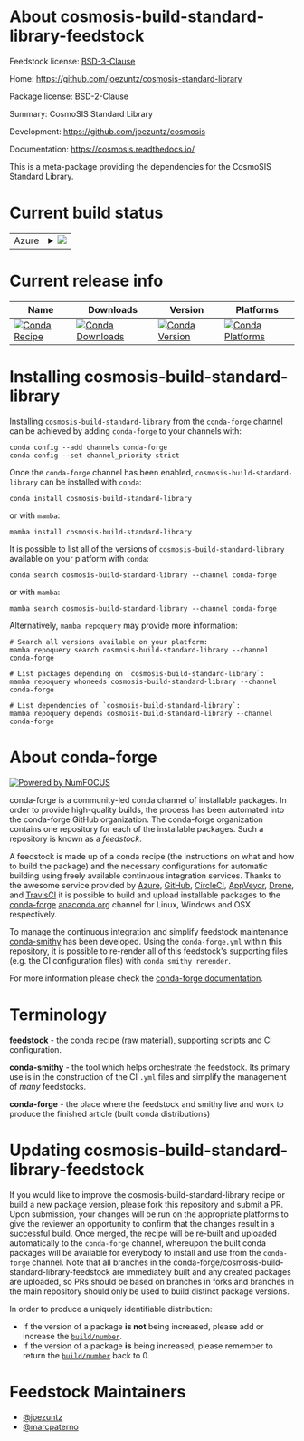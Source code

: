 About cosmosis-build-standard-library-feedstock
===============================================

Feedstock license: [BSD-3-Clause](https://github.com/conda-forge/cosmosis-build-standard-library-feedstock/blob/main/LICENSE.txt)

Home: https://github.com/joezuntz/cosmosis-standard-library

Package license: BSD-2-Clause

Summary: CosmoSIS Standard Library

Development: https://github.com/joezuntz/cosmosis

Documentation: https://cosmosis.readthedocs.io/

This is a meta-package providing the dependencies for the CosmoSIS Standard
Library.


Current build status
====================


<table>
    
  <tr>
    <td>Azure</td>
    <td>
      <details>
        <summary>
          <a href="https://dev.azure.com/conda-forge/feedstock-builds/_build/latest?definitionId=13262&branchName=main">
            <img src="https://dev.azure.com/conda-forge/feedstock-builds/_apis/build/status/cosmosis-build-standard-library-feedstock?branchName=main">
          </a>
        </summary>
        <table>
          <thead><tr><th>Variant</th><th>Status</th></tr></thead>
          <tbody><tr>
              <td>linux_64_mpimpichpython3.10.____cpython</td>
              <td>
                <a href="https://dev.azure.com/conda-forge/feedstock-builds/_build/latest?definitionId=13262&branchName=main">
                  <img src="https://dev.azure.com/conda-forge/feedstock-builds/_apis/build/status/cosmosis-build-standard-library-feedstock?branchName=main&jobName=linux&configuration=linux%20linux_64_mpimpichpython3.10.____cpython" alt="variant">
                </a>
              </td>
            </tr><tr>
              <td>linux_64_mpimpichpython3.11.____cpython</td>
              <td>
                <a href="https://dev.azure.com/conda-forge/feedstock-builds/_build/latest?definitionId=13262&branchName=main">
                  <img src="https://dev.azure.com/conda-forge/feedstock-builds/_apis/build/status/cosmosis-build-standard-library-feedstock?branchName=main&jobName=linux&configuration=linux%20linux_64_mpimpichpython3.11.____cpython" alt="variant">
                </a>
              </td>
            </tr><tr>
              <td>linux_64_mpimpichpython3.12.____cpython</td>
              <td>
                <a href="https://dev.azure.com/conda-forge/feedstock-builds/_build/latest?definitionId=13262&branchName=main">
                  <img src="https://dev.azure.com/conda-forge/feedstock-builds/_apis/build/status/cosmosis-build-standard-library-feedstock?branchName=main&jobName=linux&configuration=linux%20linux_64_mpimpichpython3.12.____cpython" alt="variant">
                </a>
              </td>
            </tr><tr>
              <td>linux_64_mpimpichpython3.9.____cpython</td>
              <td>
                <a href="https://dev.azure.com/conda-forge/feedstock-builds/_build/latest?definitionId=13262&branchName=main">
                  <img src="https://dev.azure.com/conda-forge/feedstock-builds/_apis/build/status/cosmosis-build-standard-library-feedstock?branchName=main&jobName=linux&configuration=linux%20linux_64_mpimpichpython3.9.____cpython" alt="variant">
                </a>
              </td>
            </tr><tr>
              <td>linux_64_mpiopenmpipython3.10.____cpython</td>
              <td>
                <a href="https://dev.azure.com/conda-forge/feedstock-builds/_build/latest?definitionId=13262&branchName=main">
                  <img src="https://dev.azure.com/conda-forge/feedstock-builds/_apis/build/status/cosmosis-build-standard-library-feedstock?branchName=main&jobName=linux&configuration=linux%20linux_64_mpiopenmpipython3.10.____cpython" alt="variant">
                </a>
              </td>
            </tr><tr>
              <td>linux_64_mpiopenmpipython3.11.____cpython</td>
              <td>
                <a href="https://dev.azure.com/conda-forge/feedstock-builds/_build/latest?definitionId=13262&branchName=main">
                  <img src="https://dev.azure.com/conda-forge/feedstock-builds/_apis/build/status/cosmosis-build-standard-library-feedstock?branchName=main&jobName=linux&configuration=linux%20linux_64_mpiopenmpipython3.11.____cpython" alt="variant">
                </a>
              </td>
            </tr><tr>
              <td>linux_64_mpiopenmpipython3.12.____cpython</td>
              <td>
                <a href="https://dev.azure.com/conda-forge/feedstock-builds/_build/latest?definitionId=13262&branchName=main">
                  <img src="https://dev.azure.com/conda-forge/feedstock-builds/_apis/build/status/cosmosis-build-standard-library-feedstock?branchName=main&jobName=linux&configuration=linux%20linux_64_mpiopenmpipython3.12.____cpython" alt="variant">
                </a>
              </td>
            </tr><tr>
              <td>linux_64_mpiopenmpipython3.9.____cpython</td>
              <td>
                <a href="https://dev.azure.com/conda-forge/feedstock-builds/_build/latest?definitionId=13262&branchName=main">
                  <img src="https://dev.azure.com/conda-forge/feedstock-builds/_apis/build/status/cosmosis-build-standard-library-feedstock?branchName=main&jobName=linux&configuration=linux%20linux_64_mpiopenmpipython3.9.____cpython" alt="variant">
                </a>
              </td>
            </tr><tr>
              <td>osx_64_mpimpichpython3.10.____cpython</td>
              <td>
                <a href="https://dev.azure.com/conda-forge/feedstock-builds/_build/latest?definitionId=13262&branchName=main">
                  <img src="https://dev.azure.com/conda-forge/feedstock-builds/_apis/build/status/cosmosis-build-standard-library-feedstock?branchName=main&jobName=osx&configuration=osx%20osx_64_mpimpichpython3.10.____cpython" alt="variant">
                </a>
              </td>
            </tr><tr>
              <td>osx_64_mpimpichpython3.11.____cpython</td>
              <td>
                <a href="https://dev.azure.com/conda-forge/feedstock-builds/_build/latest?definitionId=13262&branchName=main">
                  <img src="https://dev.azure.com/conda-forge/feedstock-builds/_apis/build/status/cosmosis-build-standard-library-feedstock?branchName=main&jobName=osx&configuration=osx%20osx_64_mpimpichpython3.11.____cpython" alt="variant">
                </a>
              </td>
            </tr><tr>
              <td>osx_64_mpimpichpython3.12.____cpython</td>
              <td>
                <a href="https://dev.azure.com/conda-forge/feedstock-builds/_build/latest?definitionId=13262&branchName=main">
                  <img src="https://dev.azure.com/conda-forge/feedstock-builds/_apis/build/status/cosmosis-build-standard-library-feedstock?branchName=main&jobName=osx&configuration=osx%20osx_64_mpimpichpython3.12.____cpython" alt="variant">
                </a>
              </td>
            </tr><tr>
              <td>osx_64_mpimpichpython3.9.____cpython</td>
              <td>
                <a href="https://dev.azure.com/conda-forge/feedstock-builds/_build/latest?definitionId=13262&branchName=main">
                  <img src="https://dev.azure.com/conda-forge/feedstock-builds/_apis/build/status/cosmosis-build-standard-library-feedstock?branchName=main&jobName=osx&configuration=osx%20osx_64_mpimpichpython3.9.____cpython" alt="variant">
                </a>
              </td>
            </tr><tr>
              <td>osx_64_mpiopenmpipython3.10.____cpython</td>
              <td>
                <a href="https://dev.azure.com/conda-forge/feedstock-builds/_build/latest?definitionId=13262&branchName=main">
                  <img src="https://dev.azure.com/conda-forge/feedstock-builds/_apis/build/status/cosmosis-build-standard-library-feedstock?branchName=main&jobName=osx&configuration=osx%20osx_64_mpiopenmpipython3.10.____cpython" alt="variant">
                </a>
              </td>
            </tr><tr>
              <td>osx_64_mpiopenmpipython3.11.____cpython</td>
              <td>
                <a href="https://dev.azure.com/conda-forge/feedstock-builds/_build/latest?definitionId=13262&branchName=main">
                  <img src="https://dev.azure.com/conda-forge/feedstock-builds/_apis/build/status/cosmosis-build-standard-library-feedstock?branchName=main&jobName=osx&configuration=osx%20osx_64_mpiopenmpipython3.11.____cpython" alt="variant">
                </a>
              </td>
            </tr><tr>
              <td>osx_64_mpiopenmpipython3.12.____cpython</td>
              <td>
                <a href="https://dev.azure.com/conda-forge/feedstock-builds/_build/latest?definitionId=13262&branchName=main">
                  <img src="https://dev.azure.com/conda-forge/feedstock-builds/_apis/build/status/cosmosis-build-standard-library-feedstock?branchName=main&jobName=osx&configuration=osx%20osx_64_mpiopenmpipython3.12.____cpython" alt="variant">
                </a>
              </td>
            </tr><tr>
              <td>osx_64_mpiopenmpipython3.9.____cpython</td>
              <td>
                <a href="https://dev.azure.com/conda-forge/feedstock-builds/_build/latest?definitionId=13262&branchName=main">
                  <img src="https://dev.azure.com/conda-forge/feedstock-builds/_apis/build/status/cosmosis-build-standard-library-feedstock?branchName=main&jobName=osx&configuration=osx%20osx_64_mpiopenmpipython3.9.____cpython" alt="variant">
                </a>
              </td>
            </tr><tr>
              <td>osx_arm64_mpimpichpython3.10.____cpython</td>
              <td>
                <a href="https://dev.azure.com/conda-forge/feedstock-builds/_build/latest?definitionId=13262&branchName=main">
                  <img src="https://dev.azure.com/conda-forge/feedstock-builds/_apis/build/status/cosmosis-build-standard-library-feedstock?branchName=main&jobName=osx&configuration=osx%20osx_arm64_mpimpichpython3.10.____cpython" alt="variant">
                </a>
              </td>
            </tr><tr>
              <td>osx_arm64_mpimpichpython3.11.____cpython</td>
              <td>
                <a href="https://dev.azure.com/conda-forge/feedstock-builds/_build/latest?definitionId=13262&branchName=main">
                  <img src="https://dev.azure.com/conda-forge/feedstock-builds/_apis/build/status/cosmosis-build-standard-library-feedstock?branchName=main&jobName=osx&configuration=osx%20osx_arm64_mpimpichpython3.11.____cpython" alt="variant">
                </a>
              </td>
            </tr><tr>
              <td>osx_arm64_mpimpichpython3.12.____cpython</td>
              <td>
                <a href="https://dev.azure.com/conda-forge/feedstock-builds/_build/latest?definitionId=13262&branchName=main">
                  <img src="https://dev.azure.com/conda-forge/feedstock-builds/_apis/build/status/cosmosis-build-standard-library-feedstock?branchName=main&jobName=osx&configuration=osx%20osx_arm64_mpimpichpython3.12.____cpython" alt="variant">
                </a>
              </td>
            </tr><tr>
              <td>osx_arm64_mpimpichpython3.9.____cpython</td>
              <td>
                <a href="https://dev.azure.com/conda-forge/feedstock-builds/_build/latest?definitionId=13262&branchName=main">
                  <img src="https://dev.azure.com/conda-forge/feedstock-builds/_apis/build/status/cosmosis-build-standard-library-feedstock?branchName=main&jobName=osx&configuration=osx%20osx_arm64_mpimpichpython3.9.____cpython" alt="variant">
                </a>
              </td>
            </tr><tr>
              <td>osx_arm64_mpiopenmpipython3.10.____cpython</td>
              <td>
                <a href="https://dev.azure.com/conda-forge/feedstock-builds/_build/latest?definitionId=13262&branchName=main">
                  <img src="https://dev.azure.com/conda-forge/feedstock-builds/_apis/build/status/cosmosis-build-standard-library-feedstock?branchName=main&jobName=osx&configuration=osx%20osx_arm64_mpiopenmpipython3.10.____cpython" alt="variant">
                </a>
              </td>
            </tr><tr>
              <td>osx_arm64_mpiopenmpipython3.11.____cpython</td>
              <td>
                <a href="https://dev.azure.com/conda-forge/feedstock-builds/_build/latest?definitionId=13262&branchName=main">
                  <img src="https://dev.azure.com/conda-forge/feedstock-builds/_apis/build/status/cosmosis-build-standard-library-feedstock?branchName=main&jobName=osx&configuration=osx%20osx_arm64_mpiopenmpipython3.11.____cpython" alt="variant">
                </a>
              </td>
            </tr><tr>
              <td>osx_arm64_mpiopenmpipython3.12.____cpython</td>
              <td>
                <a href="https://dev.azure.com/conda-forge/feedstock-builds/_build/latest?definitionId=13262&branchName=main">
                  <img src="https://dev.azure.com/conda-forge/feedstock-builds/_apis/build/status/cosmosis-build-standard-library-feedstock?branchName=main&jobName=osx&configuration=osx%20osx_arm64_mpiopenmpipython3.12.____cpython" alt="variant">
                </a>
              </td>
            </tr><tr>
              <td>osx_arm64_mpiopenmpipython3.9.____cpython</td>
              <td>
                <a href="https://dev.azure.com/conda-forge/feedstock-builds/_build/latest?definitionId=13262&branchName=main">
                  <img src="https://dev.azure.com/conda-forge/feedstock-builds/_apis/build/status/cosmosis-build-standard-library-feedstock?branchName=main&jobName=osx&configuration=osx%20osx_arm64_mpiopenmpipython3.9.____cpython" alt="variant">
                </a>
              </td>
            </tr>
          </tbody>
        </table>
      </details>
    </td>
  </tr>
</table>

Current release info
====================

| Name | Downloads | Version | Platforms |
| --- | --- | --- | --- |
| [![Conda Recipe](https://img.shields.io/badge/recipe-cosmosis--build--standard--library-green.svg)](https://anaconda.org/conda-forge/cosmosis-build-standard-library) | [![Conda Downloads](https://img.shields.io/conda/dn/conda-forge/cosmosis-build-standard-library.svg)](https://anaconda.org/conda-forge/cosmosis-build-standard-library) | [![Conda Version](https://img.shields.io/conda/vn/conda-forge/cosmosis-build-standard-library.svg)](https://anaconda.org/conda-forge/cosmosis-build-standard-library) | [![Conda Platforms](https://img.shields.io/conda/pn/conda-forge/cosmosis-build-standard-library.svg)](https://anaconda.org/conda-forge/cosmosis-build-standard-library) |

Installing cosmosis-build-standard-library
==========================================

Installing `cosmosis-build-standard-library` from the `conda-forge` channel can be achieved by adding `conda-forge` to your channels with:

```
conda config --add channels conda-forge
conda config --set channel_priority strict
```

Once the `conda-forge` channel has been enabled, `cosmosis-build-standard-library` can be installed with `conda`:

```
conda install cosmosis-build-standard-library
```

or with `mamba`:

```
mamba install cosmosis-build-standard-library
```

It is possible to list all of the versions of `cosmosis-build-standard-library` available on your platform with `conda`:

```
conda search cosmosis-build-standard-library --channel conda-forge
```

or with `mamba`:

```
mamba search cosmosis-build-standard-library --channel conda-forge
```

Alternatively, `mamba repoquery` may provide more information:

```
# Search all versions available on your platform:
mamba repoquery search cosmosis-build-standard-library --channel conda-forge

# List packages depending on `cosmosis-build-standard-library`:
mamba repoquery whoneeds cosmosis-build-standard-library --channel conda-forge

# List dependencies of `cosmosis-build-standard-library`:
mamba repoquery depends cosmosis-build-standard-library --channel conda-forge
```


About conda-forge
=================

[![Powered by
NumFOCUS](https://img.shields.io/badge/powered%20by-NumFOCUS-orange.svg?style=flat&colorA=E1523D&colorB=007D8A)](https://numfocus.org)

conda-forge is a community-led conda channel of installable packages.
In order to provide high-quality builds, the process has been automated into the
conda-forge GitHub organization. The conda-forge organization contains one repository
for each of the installable packages. Such a repository is known as a *feedstock*.

A feedstock is made up of a conda recipe (the instructions on what and how to build
the package) and the necessary configurations for automatic building using freely
available continuous integration services. Thanks to the awesome service provided by
[Azure](https://azure.microsoft.com/en-us/services/devops/), [GitHub](https://github.com/),
[CircleCI](https://circleci.com/), [AppVeyor](https://www.appveyor.com/),
[Drone](https://cloud.drone.io/welcome), and [TravisCI](https://travis-ci.com/)
it is possible to build and upload installable packages to the
[conda-forge](https://anaconda.org/conda-forge) [anaconda.org](https://anaconda.org/)
channel for Linux, Windows and OSX respectively.

To manage the continuous integration and simplify feedstock maintenance
[conda-smithy](https://github.com/conda-forge/conda-smithy) has been developed.
Using the ``conda-forge.yml`` within this repository, it is possible to re-render all of
this feedstock's supporting files (e.g. the CI configuration files) with ``conda smithy rerender``.

For more information please check the [conda-forge documentation](https://conda-forge.org/docs/).

Terminology
===========

**feedstock** - the conda recipe (raw material), supporting scripts and CI configuration.

**conda-smithy** - the tool which helps orchestrate the feedstock.
                   Its primary use is in the construction of the CI ``.yml`` files
                   and simplify the management of *many* feedstocks.

**conda-forge** - the place where the feedstock and smithy live and work to
                  produce the finished article (built conda distributions)


Updating cosmosis-build-standard-library-feedstock
==================================================

If you would like to improve the cosmosis-build-standard-library recipe or build a new
package version, please fork this repository and submit a PR. Upon submission,
your changes will be run on the appropriate platforms to give the reviewer an
opportunity to confirm that the changes result in a successful build. Once
merged, the recipe will be re-built and uploaded automatically to the
`conda-forge` channel, whereupon the built conda packages will be available for
everybody to install and use from the `conda-forge` channel.
Note that all branches in the conda-forge/cosmosis-build-standard-library-feedstock are
immediately built and any created packages are uploaded, so PRs should be based
on branches in forks and branches in the main repository should only be used to
build distinct package versions.

In order to produce a uniquely identifiable distribution:
 * If the version of a package **is not** being increased, please add or increase
   the [``build/number``](https://docs.conda.io/projects/conda-build/en/latest/resources/define-metadata.html#build-number-and-string).
 * If the version of a package **is** being increased, please remember to return
   the [``build/number``](https://docs.conda.io/projects/conda-build/en/latest/resources/define-metadata.html#build-number-and-string)
   back to 0.

Feedstock Maintainers
=====================

* [@joezuntz](https://github.com/joezuntz/)
* [@marcpaterno](https://github.com/marcpaterno/)

